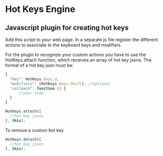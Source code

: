 # Hot Keys Engine
## Javascript plugin for creating hot keys

Add this script to your web page.
In a separate js file register the different actions to associate to the keyboard keys and modifiers.

For the plugin to recognize your custom actions you have to use the HotKeys.attach function, which receives an array of hot key jsons.
The format of a hot key json must be:
```javascript
{
  "key": HotKeys.Keys.d,
  "modifiers": [HotKeys.Keys.Shift], //Optional
  "callback": function () {
      //your code
  }
}
```
```javascript
HotKeys.attach([
  //hot key jsons
], this);
```
To remove a custom hot key
```javascript
HotKeys.detach([
  //hot key jsons
], this);
```
